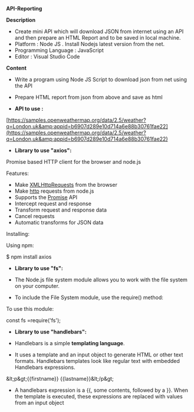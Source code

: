 **API-Reporting**

**Description**

- Create mini API which will download JSON from internet using an API and then prepare an HTML Report and to be saved in local machine.
- Platform : Node JS . Install Nodejs latest version from the net.
- Programming Language : JavaScript
- Editor : Visual Studio Code

**Content**

- Write a program using Node JS Script to download json from net using the API
- Prepare HTML report from json from above and save as html

- **API to use :**

[https://samples.openweathermap.org/data/2.5/weather?q=London,uk&amp;appid=b6907d289e10d714a6e88b30761fae22](https://samples.openweathermap.org/data/2.5/weather?q=London,uk&amp;appid=b6907d289e10d714a6e88b30761fae22)

- **Library to use &quot;axios&quot;:**

Promise based HTTP client for the browser and node.js

Features:

- Make [XMLHttpRequests](https://developer.mozilla.org/en-US/docs/Web/API/XMLHttpRequest) from the browser
- Make [http](http://nodejs.org/api/http.html) requests from node.js
- Supports the [Promise](https://developer.mozilla.org/en-US/docs/Web/JavaScript/Reference/Global_Objects/Promise) API
- Intercept request and response
- Transform request and response data
- Cancel requests
- Automatic transforms for JSON data

Installing:

Using npm:

$ npm install axios

- **Library to use &quot;fs&quot;:**

- The Node.js file system module allows you to work with the file system on your computer.
- To include the File System module, use the require() method:

To use this module:

const fs =require(&#39;fs&#39;);

- **Library to use &quot;handlebars&quot;:**

- Handlebars is a simple  **templating language**.

- It uses a template and an input object to generate HTML or other text formats. Handlebars templates look like regular text with embedded Handlebars expressions.

\&lt;p\&gt;{{firstname}} {{lastname}}\&lt;/p\&gt;

- A handlebars expression is a {{, some contents, followed by a }}. When the template is executed, these expressions are replaced with values from an input object


